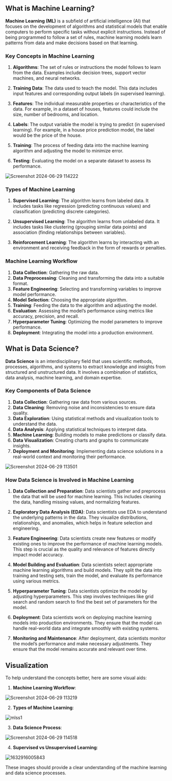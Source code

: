 ## What is Machine Learning?

**Machine Learning (ML)** is a subfield of artificial intelligence (AI) that focuses on the development of algorithms and statistical models that enable computers to perform specific tasks without explicit instructions. Instead of being programmed to follow a set of rules, machine learning models learn patterns from data and make decisions based on that learning.

### Key Concepts in Machine Learning

1. **Algorithms**: The set of rules or instructions the model follows to learn from the data. Examples include decision trees, support vector machines, and neural networks.
   
2. **Training Data**: The data used to teach the model. This data includes input features and corresponding output labels (in supervised learning).

3. **Features**: The individual measurable properties or characteristics of the data. For example, in a dataset of houses, features could include the size, number of bedrooms, and location.

4. **Labels**: The output variable the model is trying to predict (in supervised learning). For example, in a house price prediction model, the label would be the price of the house.

5. **Training**: The process of feeding data into the machine learning algorithm and adjusting the model to minimize error.

6. **Testing**: Evaluating the model on a separate dataset to assess its performance.

![Screenshot 2024-06-29 114222](https://github.com/Harsha7999/Machine-Learning-Intership/assets/138028961/c865370e-b606-47a2-9997-7dbbc4a47c66)


### Types of Machine Learning

1. **Supervised Learning**: The algorithm learns from labeled data. It includes tasks like regression (predicting continuous values) and classification (predicting discrete categories).

2. **Unsupervised Learning**: The algorithm learns from unlabeled data. It includes tasks like clustering (grouping similar data points) and association (finding relationships between variables).

3. **Reinforcement Learning**: The algorithm learns by interacting with an environment and receiving feedback in the form of rewards or penalties.

### Machine Learning Workflow

1. **Data Collection**: Gathering the raw data.
2. **Data Preprocessing**: Cleaning and transforming the data into a suitable format.
3. **Feature Engineering**: Selecting and transforming variables to improve model performance.
4. **Model Selection**: Choosing the appropriate algorithm.
5. **Training**: Feeding the data to the algorithm and adjusting the model.
6. **Evaluation**: Assessing the model’s performance using metrics like accuracy, precision, and recall.
7. **Hyperparameter Tuning**: Optimizing the model parameters to improve performance.
8. **Deployment**: Integrating the model into a production environment.

## What is Data Science?

**Data Science** is an interdisciplinary field that uses scientific methods, processes, algorithms, and systems to extract knowledge and insights from structured and unstructured data. It involves a combination of statistics, data analysis, machine learning, and domain expertise.

### Key Components of Data Science

1. **Data Collection**: Gathering raw data from various sources.
2. **Data Cleaning**: Removing noise and inconsistencies to ensure data quality.
3. **Data Exploration**: Using statistical methods and visualization tools to understand the data.
4. **Data Analysis**: Applying statistical techniques to interpret data.
5. **Machine Learning**: Building models to make predictions or classify data.
6. **Data Visualization**: Creating charts and graphs to communicate insights.
7. **Deployment and Monitoring**: Implementing data science solutions in a real-world context and monitoring their performance.

![Screenshot 2024-06-29 113501](https://github.com/Harsha7999/Machine-Learning-Intership/assets/138028961/c8c41956-e852-44e5-bfcd-7bf087a344e7)

### How Data Science is Involved in Machine Learning

1. **Data Collection and Preparation**: Data scientists gather and preprocess the data that will be used for machine learning. This includes cleaning the data, handling missing values, and normalizing features.

2. **Exploratory Data Analysis (EDA)**: Data scientists use EDA to understand the underlying patterns in the data. They visualize distributions, relationships, and anomalies, which helps in feature selection and engineering.

3. **Feature Engineering**: Data scientists create new features or modify existing ones to improve the performance of machine learning models. This step is crucial as the quality and relevance of features directly impact model accuracy.

4. **Model Building and Evaluation**: Data scientists select appropriate machine learning algorithms and build models. They split the data into training and testing sets, train the model, and evaluate its performance using various metrics.

5. **Hyperparameter Tuning**: Data scientists optimize the model by adjusting hyperparameters. This step involves techniques like grid search and random search to find the best set of parameters for the model.

6. **Deployment**: Data scientists work on deploying machine learning models into production environments. They ensure that the model can handle real-world data and integrate smoothly with existing systems.

7. **Monitoring and Maintenance**: After deployment, data scientists monitor the model’s performance and make necessary adjustments. They ensure that the model remains accurate and relevant over time.

## Visualization

To help understand the concepts better, here are some visual aids:

1. **Machine Learning Workflow**:

![Screenshot 2024-06-29 113219](https://github.com/Harsha7999/Machine-Learning-Intership/assets/138028961/79f3aa34-31e7-4a03-bd6a-9d54a6151a3d)
   
2. **Types of Machine Learning**:

 ![mlss1](https://github.com/Harsha7999/Machine-Learning-Intership/assets/138028961/23532dcc-9039-44a9-9577-523b8ae4e634)

3. **Data Science Process**:

![Screenshot 2024-06-29 114518](https://github.com/Harsha7999/Machine-Learning-Intership/assets/138028961/b92f3bec-9d93-43b3-a1e0-337162e54c33)


4. **Supervised vs Unsupervised Learning**:

![1632916005843](https://github.com/Harsha7999/Machine-Learning-Intership/assets/138028961/a58edc7b-2b31-4e14-9f25-0344fcdf025c)


These images should provide a clear understanding of the machine learning and data science processes.
